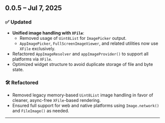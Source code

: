 
## 0.0.5 – Jul 7, 2025

### ✅ Updated

- **Unified image handling with `XFile`**:
    - Removed usage of `Uint8List` for `ImagePicker` output.
    - `AppImagePicker`, `FullScreenImageViewer`, and related utilities now use `XFile` exclusively.
- Refactored `AppImageResolver` and `appImageProvider()` to support all platforms via `XFile`.
- Optimized widget structure to avoid duplicate storage of file and byte state.

### 🛠️ Refactored

- Removed legacy memory-based `Uint8List` image handling in favor of cleaner, async-free `XFile`-based rendering.
- Ensured full support for web and native platforms using `Image.network()` and `FileImage()` as needed.

---
